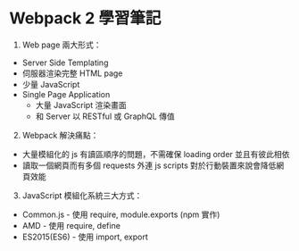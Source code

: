 # Webpack 2 學習筆記

1. Web page 兩大形式：
  * Server Side Templating
   * 伺服器渲染完整 HTML page
   * 少量 JavaScript
  * Single Page Application
    * 大量 JavaScript 渲染畫面
    * 和 Server 以 RESTful 或 GraphQL 傳值

2. Webpack 解決痛點：
  * 大量模組化的 js 有讀區順序的問題，不需確保 loading order 並且有彼此相依
  * 讀取一個網頁而有多個 requests 外連 js scripts 對於行動裝置來說會降低網頁效能

3. JavaScript 模組化系統三大方式：
  * Common.js - 使用 require, module.exports (npm 實作)
  * AMD - 使用 require, define
  * ES2015(ES6) - 使用 import, export